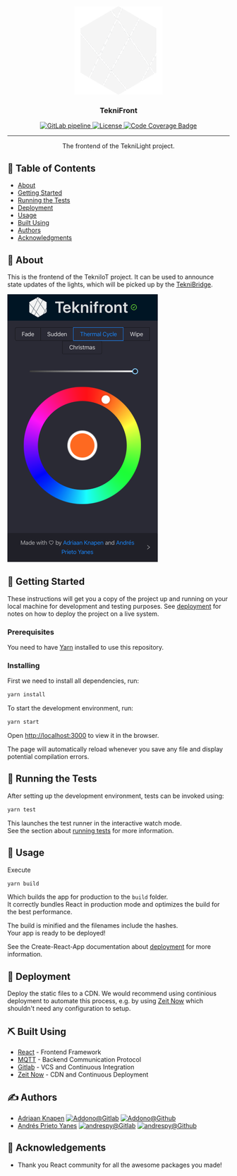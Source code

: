 <div align="center">
<p align="center">
  <a href="https://gitlab.com/ioteknikringen/teknifront" rel="noopener">
    <img width=200px height=200px src="./src/logo.png" alt="Project logo">
  </a>
</p>

<h3 align="center">TekniFront</h3>
  <a href="https://gitlab.com/ioteknikringen/teknifront/builds">
  <img alt="GitLab pipeline" src="https://img.shields.io/gitlab/pipeline/ioteknikringen/teknifront?style=for-the-badge" />
  </a>
  <a href="./LICENCE">
    <img alt="License" src="https://img.shields.io/badge/Licence-MIT-green?style=for-the-badge" />
  </a>
  <a href="https://codecov.io/gl/tekniot/teknifront">
    <img alt="Code Coverage Badge" src="https://img.shields.io/codecov/c/gl/tekniot/teknifront?style=for-the-badge" />
  </a>
</div>

---

<p align="center"> The frontend of the TekniLight project.
    <br> 
</p>

## 📝 Table of Contents
- [About](#about)
- [Getting Started](#getting_started)
- [Running the Tests](#tests)
- [Deployment](#deployment)
- [Usage](#usage)
- [Built Using](#built_using)
- [Authors](#authors)
- [Acknowledgments](#acknowledgement)

## 🧐 About <a name = "about"></a>
This is the frontend of the TekniIoT project. It can be used to announce state updates of the lights, which will be picked up by the [TekniBridge](https://gitlab.com/ioteknikringen/teknibridge).

![screenshot](./docs/img/screenshot.png)

## 🏁 Getting Started <a name = "getting_started"></a>
These instructions will get you a copy of the project up and running on your local machine for development and testing purposes. See [deployment](#deployment) for notes on how to deploy the project on a live system.

### Prerequisites
You need to have [Yarn](https://yarnpkg.com/en/docs/install) installed to use this repository.

### Installing
First we need to install all dependencies, run:
```bash
yarn install
```

To start the development environment, run:
```bash
yarn start
```
Open [http://localhost:3000](http://localhost:3000) to view it in the browser.

The page will automatically reload whenever you save any file and display potential compilation errors.


## 🔧 Running the Tests <a name = "tests"></a>
After setting up the development environment, tests can be invoked using:
```bash
yarn test
```
This launches the test runner in the interactive watch mode.<br />
See the section about [running tests](https://facebook.github.io/create-react-app/docs/running-tests) for more information.

## 🎈 Usage <a name="usage"></a>
Execute 
```bash
yarn build
```
Which builds the app for production to the `build` folder.<br />
It correctly bundles React in production mode and optimizes the build for the best performance.

The build is minified and the filenames include the hashes.<br />
Your app is ready to be deployed!

See the Create-React-App documentation about [deployment](https://facebook.github.io/create-react-app/docs/deployment) for more information.

## 🚀 Deployment <a name = "deployment"></a>
Deploy the static files to a CDN. We would recommend using continious deployment to automate this process, e.g. by using [Zeit Now](https://zeit.co/now) which shouldn't need any configuration to setup.


## ⛏️ Built Using <a name = "built_using"></a>
- [React](https://reactjs.org/) - Frontend Framework
- [MQTT](https://mqtt.org/) - Backend Communication Protocol
- [Gitlab](https://gitlab.com) - VCS and Continuous Integration
- [Zeit Now](https://zeit.co/now) - CDN and Continuous Deployment

## ✍️ Authors <a name = "authors"></a>
- [Adriaan Knapen](https://aknapen.nl) [![Addono@Gitlab](https://img.shields.io/badge/Gitlab-@Addono-orange?style=for-the-badge&logo=gitlab)](https://gitlab.com/Addono) [![Addono@Github](https://img.shields.io/badge/Github-@Addono-black?style=for-the-badge&logo=github)](https://github.com/Addono)
- [Andrés Prieto Yanes](https://andrespy.gitlab.io) [![andrespy@Gitlab](https://img.shields.io/badge/Gitlab-@andrespy-orange?style=for-the-badge&logo=gitlab)](https://gitlab.com/andrespy) [![andrespy@Github](https://img.shields.io/badge/Github-@andrespy-black?style=for-the-badge&logo=github)](https://github.com/andrespy)

## 🎉 Acknowledgements <a name = "acknowledgement"></a>
- Thank you React community for all the awesome packages you made!
